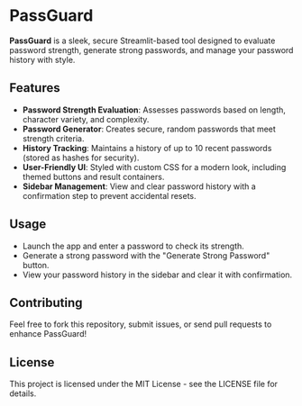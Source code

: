 # PassGuard

**PassGuard** is a sleek, secure Streamlit-based tool designed to evaluate password strength, generate strong passwords, and manage your password history with style.

## Features
- **Password Strength Evaluation**: Assesses passwords based on length, character variety, and complexity.
- **Password Generator**: Creates secure, random passwords that meet strength criteria.
- **History Tracking**: Maintains a history of up to 10 recent passwords (stored as hashes for security).
- **User-Friendly UI**: Styled with custom CSS for a modern look, including themed buttons and result containers.
- **Sidebar Management**: View and clear password history with a confirmation step to prevent accidental resets.

## Usage
- Launch the app and enter a password to check its strength.
- Generate a strong password with the "Generate Strong Password" button.
- View your password history in the sidebar and clear it with confirmation.

## Contributing
Feel free to fork this repository, submit issues, or send pull requests to enhance PassGuard!

## License
This project is licensed under the MIT License - see the LICENSE file for details.



